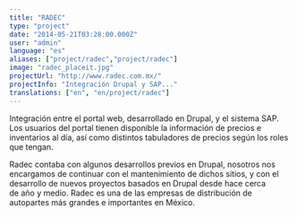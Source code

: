 ```yaml
---
title: "RADEC"
type: "project"
date: "2014-05-21T03:28:00.000Z"
user: "admin"
language: "es"
aliases: ["project/radec","project/radec"]
image: "radec_placeit.jpg"
projectUrl: "http://www.radec.com.mx/"
projectInfo: "Integración Drupal y SAP..."
translations: ["en", "en/project/radec"]
---
```


Integración entre el portal web, desarrollado en Drupal, y el sistema SAP. Los usuarios del portal tienen disponible la información de precios e inventarios al día, así como distintos tabuladores de precios según los roles que tengan.

Radec contaba con algunos desarrollos previos en Drupal, nosotros nos encargamos de continuar con el mantenimiento de dichos sitios, y con el desarrollo de nuevos proyectos basados en Drupal desde hace cerca de año y medio. Radec es una de las empresas de distribución de autopartes más grandes e importantes en México.